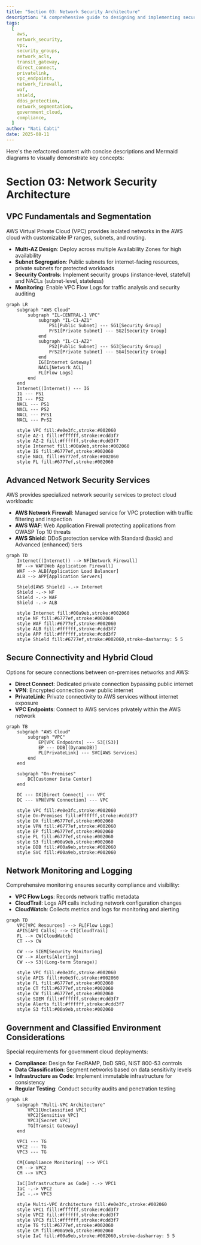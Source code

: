 ```yaml
---
title: "Section 03: Network Security Architecture"
description: "A comprehensive guide to designing and implementing secure network architectures in AWS, with a focus on government and classified environments."
tags:
  [
    aws,
    network_security,
    vpc,
    security_groups,
    network_acls,
    transit_gateway,
    direct_connect,
    privatelink,
    vpc_endpoints,
    network_firewall,
    waf,
    shield,
    ddos_protection,
    network_segmentation,
    government_cloud,
    compliance,
  ]
author: "Nati Cabti"
date: 2025-08-11
---
```


Here's the refactored content with concise descriptions and Mermaid diagrams to visually demonstrate key concepts:

# Section 03: Network Security Architecture

## VPC Fundamentals and Segmentation

AWS Virtual Private Cloud (VPC) provides isolated networks in the AWS cloud with customizable IP ranges, subnets, and routing.

- **Multi-AZ Design**: Deploy across multiple Availability Zones for high availability
- **Subnet Segregation**: Public subnets for internet-facing resources, private subnets for protected workloads
- **Security Controls**: Implement security groups (instance-level, stateful) and NACLs (subnet-level, stateless)
- **Monitoring**: Enable VPC Flow Logs for traffic analysis and security auditing

```mermaid
graph LR
    subgraph "AWS Cloud"
        subgraph "IL-CENTRAL-1 VPC"
            subgraph "IL-C1-AZ1"
                PS1[Public Subnet] --- SG1[Security Group]
                PrS1[Private Subnet] --- SG2[Security Group]
            end
            subgraph "IL-C1-AZ2"
                PS2[Public Subnet] --- SG3[Security Group]
                PrS2[Private Subnet] --- SG4[Security Group]
            end
            IG[Internet Gateway]
            NACL[Network ACL]
            FL[Flow Logs]
        end
    end
    Internet((Internet)) --- IG
    IG --- PS1
    IG --- PS2
    NACL --- PS1
    NACL --- PS2
    NACL --- PrS1
    NACL --- PrS2

    style VPC fill:#e0e3fc,stroke:#002060
    style AZ-1 fill:#ffffff,stroke:#cdd3f7
    style AZ-2 fill:#ffffff,stroke:#cdd3f7
    style Internet fill:#00a9eb,stroke:#002060
    style IG fill:#6777ef,stroke:#002060
    style NACL fill:#6777ef,stroke:#002060
    style FL fill:#6777ef,stroke:#002060
```

## Advanced Network Security Services

AWS provides specialized network security services to protect cloud workloads:

- **AWS Network Firewall**: Managed service for VPC protection with traffic filtering and inspection
- **AWS WAF**: Web Application Firewall protecting applications from OWASP Top 10 threats
- **AWS Shield**: DDoS protection service with Standard (basic) and Advanced (enhanced) tiers

```mermaid
graph TD
    Internet((Internet)) --> NF[Network Firewall]
    NF --> WAF[Web Application Firewall]
    WAF --> ALB[Application Load Balancer]
    ALB --> APP[Application Servers]

    Shield[AWS Shield] -.-> Internet
    Shield -.-> NF
    Shield -.-> WAF
    Shield -.-> ALB

    style Internet fill:#00a9eb,stroke:#002060
    style NF fill:#6777ef,stroke:#002060
    style WAF fill:#6777ef,stroke:#002060
    style ALB fill:#ffffff,stroke:#cdd3f7
    style APP fill:#ffffff,stroke:#cdd3f7
    style Shield fill:#6777ef,stroke:#002060,stroke-dasharray: 5 5
```

## Secure Connectivity and Hybrid Cloud

Options for secure connections between on-premises networks and AWS:

- **Direct Connect**: Dedicated private connection bypassing public internet
- **VPN**: Encrypted connection over public internet
- **PrivateLink**: Private connectivity to AWS services without internet exposure
- **VPC Endpoints**: Connect to AWS services privately within the AWS network

```mermaid
graph TB
    subgraph "AWS Cloud"
        subgraph "VPC"
            EP[VPC Endpoints] --- S3[(S3)]
            EP --- DDB[(DynamoDB)]
            PL[PrivateLink] --- SVC[AWS Services]
        end
    end

    subgraph "On-Premises"
        DC[Customer Data Center]
    end

    DC --- DX[Direct Connect] --- VPC
    DC --- VPN[VPN Connection] --- VPC

    style VPC fill:#e0e3fc,stroke:#002060
    style On-Premises fill:#ffffff,stroke:#cdd3f7
    style DX fill:#6777ef,stroke:#002060
    style VPN fill:#6777ef,stroke:#002060
    style EP fill:#6777ef,stroke:#002060
    style PL fill:#6777ef,stroke:#002060
    style S3 fill:#00a9eb,stroke:#002060
    style DDB fill:#00a9eb,stroke:#002060
    style SVC fill:#00a9eb,stroke:#002060
```

## Network Monitoring and Logging

Comprehensive monitoring ensures security compliance and visibility:

- **VPC Flow Logs**: Records network traffic metadata
- **CloudTrail**: Logs API calls including network configuration changes
- **CloudWatch**: Collects metrics and logs for monitoring and alerting

```mermaid
graph TD
    VPC[VPC Resources] --> FL[Flow Logs]
    APIS[API Calls] --> CT[CloudTrail]
    FL --> CW[CloudWatch]
    CT --> CW

    CW --> SIEM[Security Monitoring]
    CW --> Alerts[Alerting]
    CW --> S3[(Long-term Storage)]

    style VPC fill:#e0e3fc,stroke:#002060
    style APIS fill:#e0e3fc,stroke:#002060
    style FL fill:#6777ef,stroke:#002060
    style CT fill:#6777ef,stroke:#002060
    style CW fill:#6777ef,stroke:#002060
    style SIEM fill:#ffffff,stroke:#cdd3f7
    style Alerts fill:#ffffff,stroke:#cdd3f7
    style S3 fill:#00a9eb,stroke:#002060
```

## Government and Classified Environment Considerations

Special requirements for government cloud deployments:

- **Compliance**: Design for FedRAMP, DoD SRG, NIST 800-53 controls
- **Data Classification**: Segment networks based on data sensitivity levels
- **Infrastructure as Code**: Implement immutable infrastructure for consistency
- **Regular Testing**: Conduct security audits and penetration testing

```mermaid
graph LR
    subgraph "Multi-VPC Architecture"
        VPC1[Unclassified VPC]
        VPC2[Sensitive VPC]
        VPC3[Secret VPC]
        TG[Transit Gateway]
    end

    VPC1 --- TG
    VPC2 --- TG
    VPC3 --- TG

    CM[Compliance Monitoring] --> VPC1
    CM --> VPC2
    CM --> VPC3

    IaC[Infrastructure as Code] -.-> VPC1
    IaC -.-> VPC2
    IaC -.-> VPC3

    style Multi-VPC Architecture fill:#e0e3fc,stroke:#002060
    style VPC1 fill:#ffffff,stroke:#cdd3f7
    style VPC2 fill:#ffffff,stroke:#cdd3f7
    style VPC3 fill:#ffffff,stroke:#cdd3f7
    style TG fill:#6777ef,stroke:#002060
    style CM fill:#00a9eb,stroke:#002060
    style IaC fill:#00a9eb,stroke:#002060,stroke-dasharray: 5 5
```
